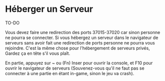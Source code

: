 # **Héberger un Serveur**

TO-DO

Vous devez faire une redirection des ports 37015-37020 car sinon personne ne pourra se connecter. Si vous hébergez un serveur dans le navigateur de serveurs sans avoir fait une redirection de ports personne ne pourra vous rejoindre. C'est la même chose pour l'hébergement de serveurs privés, Gardez ça en tête s'il vous plaît.

En partie, appuyez sur ~ ou  (Fn) Inser pour ouvrir la console, et F10 pour ouvrir le navigateur de serveurs (Souvenez-vous qu'il ne faut pas se connecter à une partie en étant in-game, sinon le jeu va crash).